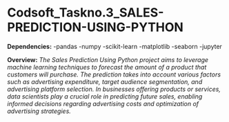 # Codsoft_Taskno.3_SALES-PREDICTION-USING-PYTHON

**Dependencies:**
-pandas
-numpy
-scikit-learn
-matplotlib
-seaborn
-jupyter

__**Overview:**__
_The Sales Prediction Using Python project aims to leverage machine learning techniques to forecast the amount of a product that customers will purchase. The prediction takes into account various factors such as advertising expenditure, target audience segmentation, and advertising platform selection. In businesses offering products or services, data scientists play a crucial role in predicting future sales, enabling informed decisions regarding advertising costs and optimization of advertising strategies._
